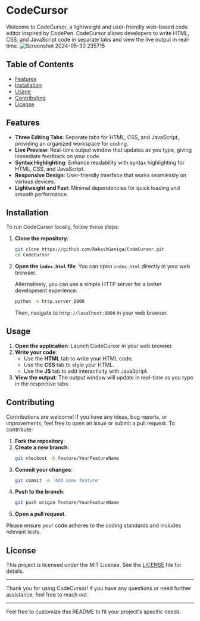 # CodeCursor

Welcome to CodeCursor, a lightweight and user-friendly web-based code editor inspired by CodePen. CodeCursor allows developers to write HTML, CSS, and JavaScript code in separate tabs and view the live output in real-time.
![Screenshot 2024-05-30 235715](https://github.com/RakeshGaniga/CodeCursor/assets/142373144/aabe2f4d-b12f-4ea7-89e1-f201ac587d4d)

## Table of Contents

- [Features](#features)
- [Installation](#installation)
- [Usage](#usage)
- [Contributing](#contributing)
- [License](#license)

## Features

- **Three Editing Tabs**: Separate tabs for HTML, CSS, and JavaScript, providing an organized workspace for coding.
- **Live Preview**: Real-time output window that updates as you type, giving immediate feedback on your code.
- **Syntax Highlighting**: Enhance readability with syntax highlighting for HTML, CSS, and JavaScript.
- **Responsive Design**: User-friendly interface that works seamlessly on various devices.
- **Lightweight and Fast**: Minimal dependencies for quick loading and smooth performance.

## Installation

To run CodeCursor locally, follow these steps:

1. **Clone the repository**:
    ```bash
    git clone https://github.com/RakeshGaniga/CodeCursor.git
    cd CodeCursor
    ```

2. **Open the `index.html` file**:
    You can open `index.html` directly in your web browser.

    Alternatively, you can use a simple HTTP server for a better development experience:
    ```bash
    python -m http.server 8000
    ```
    Then, navigate to `http://localhost:8000` in your web browser.

## Usage

1. **Open the application**: Launch CodeCursor in your web browser.
2. **Write your code**:
    - Use the **HTML** tab to write your HTML code.
    - Use the **CSS** tab to style your HTML.
    - Use the **JS** tab to add interactivity with JavaScript.
3. **View the output**: The output window will update in real-time as you type in the respective tabs.

## Contributing

Contributions are welcome! If you have any ideas, bug reports, or improvements, feel free to open an issue or submit a pull request. To contribute:

1. **Fork the repository**.
2. **Create a new branch**:
    ```bash
    git checkout -b feature/YourFeatureName
    ```
3. **Commit your changes**:
    ```bash
    git commit -m 'Add some feature'
    ```
4. **Push to the branch**:
    ```bash
    git push origin feature/YourFeatureName
    ```
5. **Open a pull request**.

Please ensure your code adheres to the coding standards and includes relevant tests.

## License

This project is licensed under the MIT License. See the [LICENSE](LICENSE) file for details.

---

Thank you for using CodeCursor! If you have any questions or need further assistance, feel free to reach out.

---

Feel free to customize this README to fit your project's specific needs.
